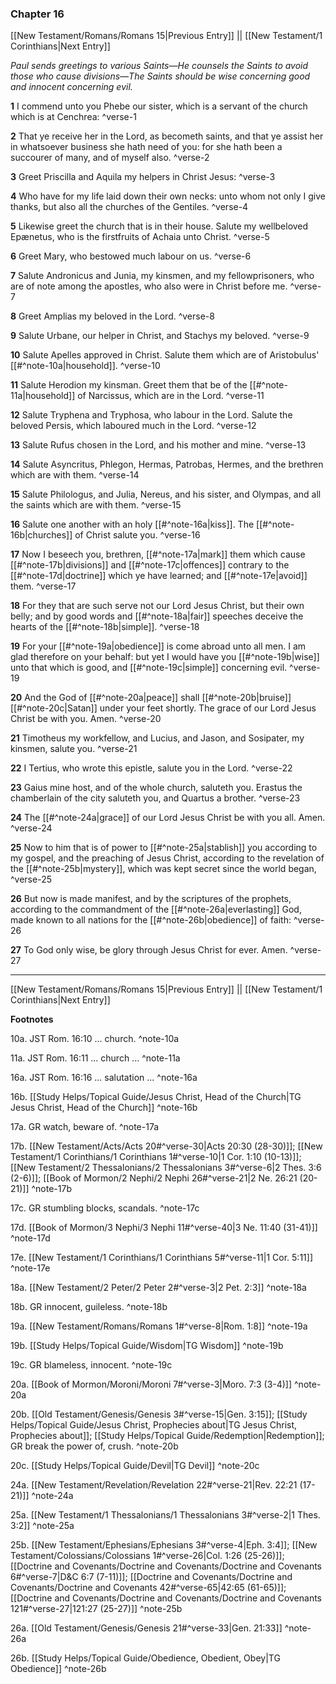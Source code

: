 ### Chapter 16

[[New Testament/Romans/Romans 15|Previous Entry]]  ||  [[New Testament/1 Corinthians|Next Entry]]

*Paul sends greetings to various Saints—He counsels the Saints to avoid those who cause divisions—The Saints should be wise concerning good and innocent concerning evil.*

**1**  I commend unto you Phebe our sister, which is a servant of the church which is at Cenchrea: ^verse-1

**2**  That ye receive her in the Lord, as becometh saints, and that ye assist her in whatsoever business she hath need of you: for she hath been a succourer of many, and of myself also. ^verse-2

**3**  Greet Priscilla and Aquila my helpers in Christ Jesus: ^verse-3

**4**  Who have for my life laid down their own necks: unto whom not only I give thanks, but also all the churches of the Gentiles. ^verse-4

**5**  Likewise greet the church that is in their house. Salute my wellbeloved Epænetus, who is the firstfruits of Achaia unto Christ. ^verse-5

**6**  Greet Mary, who bestowed much labour on us. ^verse-6

**7**  Salute Andronicus and Junia, my kinsmen, and my fellowprisoners, who are of note among the apostles, who also were in Christ before me. ^verse-7

**8**  Greet Amplias my beloved in the Lord. ^verse-8

**9**  Salute Urbane, our helper in Christ, and Stachys my beloved. ^verse-9

**10**  Salute Apelles approved in Christ. Salute them which are of Aristobulus' [[#^note-10a|household]]. ^verse-10

**11**  Salute Herodion my kinsman. Greet them that be of the [[#^note-11a|household]] of Narcissus, which are in the Lord. ^verse-11

**12**  Salute Tryphena and Tryphosa, who labour in the Lord. Salute the beloved Persis, which laboured much in the Lord. ^verse-12

**13**  Salute Rufus chosen in the Lord, and his mother and mine. ^verse-13

**14**  Salute Asyncritus, Phlegon, Hermas, Patrobas, Hermes, and the brethren which are with them. ^verse-14

**15**  Salute Philologus, and Julia, Nereus, and his sister, and Olympas, and all the saints which are with them. ^verse-15

**16**  Salute one another with an holy [[#^note-16a|kiss]]. The [[#^note-16b|churches]] of Christ salute you. ^verse-16

**17**  Now I beseech you, brethren, [[#^note-17a|mark]] them which cause [[#^note-17b|divisions]] and [[#^note-17c|offences]] contrary to the [[#^note-17d|doctrine]] which ye have learned; and [[#^note-17e|avoid]] them. ^verse-17

**18**  For they that are such serve not our Lord Jesus Christ, but their own belly; and by good words and [[#^note-18a|fair]] speeches deceive the hearts of the [[#^note-18b|simple]]. ^verse-18

**19**  For your [[#^note-19a|obedience]] is come abroad unto all men. I am glad therefore on your behalf: but yet I would have you [[#^note-19b|wise]] unto that which is good, and [[#^note-19c|simple]] concerning evil. ^verse-19

**20**  And the God of [[#^note-20a|peace]] shall [[#^note-20b|bruise]] [[#^note-20c|Satan]] under your feet shortly. The grace of our Lord Jesus Christ be with you. Amen. ^verse-20

**21**  Timotheus my workfellow, and Lucius, and Jason, and Sosipater, my kinsmen, salute you. ^verse-21

**22**  I Tertius, who wrote this epistle, salute you in the Lord. ^verse-22

**23**  Gaius mine host, and of the whole church, saluteth you. Erastus the chamberlain of the city saluteth you, and Quartus a brother. ^verse-23

**24**  The [[#^note-24a|grace]] of our Lord Jesus Christ be with you all. Amen. ^verse-24

**25**  Now to him that is of power to [[#^note-25a|stablish]] you according to my gospel, and the preaching of Jesus Christ, according to the revelation of the [[#^note-25b|mystery]], which was kept secret since the world began, ^verse-25

**26**  But now is made manifest, and by the scriptures of the prophets, according to the commandment of the [[#^note-26a|everlasting]] God, made known to all nations for the [[#^note-26b|obedience]] of faith: ^verse-26

**27**  To God only wise, be glory through Jesus Christ for ever. Amen. ^verse-27


---
[[New Testament/Romans/Romans 15|Previous Entry]]  ||  [[New Testament/1 Corinthians|Next Entry]]


**Footnotes**


10a. JST Rom. 16:10 ... church. ^note-10a

11a. JST Rom. 16:11 ... church ... ^note-11a

16a. JST Rom. 16:16 ... salutation ... ^note-16a

16b. [[Study Helps/Topical Guide/Jesus Christ, Head of the Church|TG Jesus Christ, Head of the Church]] ^note-16b

17a. GR watch, beware of. ^note-17a

17b. [[New Testament/Acts/Acts 20#^verse-30|Acts 20:30 (28-30)]]; [[New Testament/1 Corinthians/1 Corinthians 1#^verse-10|1 Cor. 1:10 (10-13)]]; [[New Testament/2 Thessalonians/2 Thessalonians 3#^verse-6|2 Thes. 3:6 (2-6)]]; [[Book of Mormon/2 Nephi/2 Nephi 26#^verse-21|2 Ne. 26:21 (20-21)]] ^note-17b

17c. GR stumbling blocks, scandals. ^note-17c

17d. [[Book of Mormon/3 Nephi/3 Nephi 11#^verse-40|3 Ne. 11:40 (31-41)]] ^note-17d

17e. [[New Testament/1 Corinthians/1 Corinthians 5#^verse-11|1 Cor. 5:11]] ^note-17e

18a. [[New Testament/2 Peter/2 Peter 2#^verse-3|2 Pet. 2:3]] ^note-18a

18b. GR innocent, guileless. ^note-18b

19a. [[New Testament/Romans/Romans 1#^verse-8|Rom. 1:8]] ^note-19a

19b. [[Study Helps/Topical Guide/Wisdom|TG Wisdom]] ^note-19b

19c. GR blameless, innocent. ^note-19c

20a. [[Book of Mormon/Moroni/Moroni 7#^verse-3|Moro. 7:3 (3-4)]] ^note-20a

20b. [[Old Testament/Genesis/Genesis 3#^verse-15|Gen. 3:15]]; [[Study Helps/Topical Guide/Jesus Christ, Prophecies about|TG Jesus Christ, Prophecies about]]; [[Study Helps/Topical Guide/Redemption|Redemption]]; GR break the power of, crush.  ^note-20b

20c. [[Study Helps/Topical Guide/Devil|TG Devil]] ^note-20c

24a. [[New Testament/Revelation/Revelation 22#^verse-21|Rev. 22:21 (17-21)]] ^note-24a

25a. [[New Testament/1 Thessalonians/1 Thessalonians 3#^verse-2|1 Thes. 3:2]] ^note-25a

25b. [[New Testament/Ephesians/Ephesians 3#^verse-4|Eph. 3:4]]; [[New Testament/Colossians/Colossians 1#^verse-26|Col. 1:26 (25-26)]]; [[Doctrine and Covenants/Doctrine and Covenants/Doctrine and Covenants 6#^verse-7|D&C 6:7 (7-11)]]; [[Doctrine and Covenants/Doctrine and Covenants/Doctrine and Covenants 42#^verse-65|42:65 (61-65)]]; [[Doctrine and Covenants/Doctrine and Covenants/Doctrine and Covenants 121#^verse-27|121:27 (25-27)]] ^note-25b

26a. [[Old Testament/Genesis/Genesis 21#^verse-33|Gen. 21:33]] ^note-26a

26b. [[Study Helps/Topical Guide/Obedience, Obedient, Obey|TG Obedience]] ^note-26b